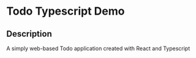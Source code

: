 # Todo Typescript Demo

## Description

A simply web-based Todo application created with React and Typescript 
